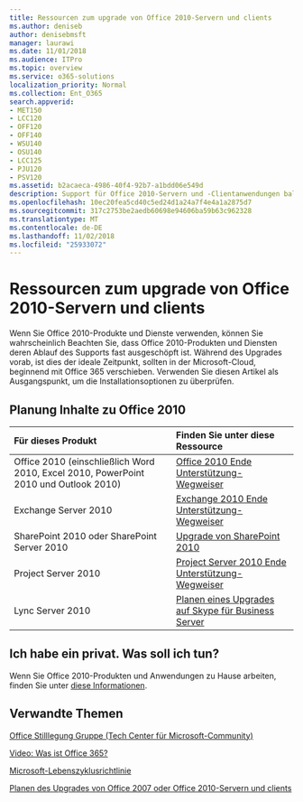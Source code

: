 ```yaml
---
title: Ressourcen zum upgrade von Office 2010-Servern und clients
ms.author: deniseb
author: denisebmsft
manager: laurawi
ms.date: 11/01/2018
ms.audience: ITPro
ms.topic: overview
ms.service: o365-solutions
localization_priority: Normal
ms.collection: Ent_O365
search.appverid:
- MET150
- LCC120
- OFF120
- OFF140
- WSU140
- OSU140
- LCC125
- PJU120
- PSV120
ms.assetid: b2acaeca-4986-40f4-92b7-a1bdd06e549d
description: Support für Office 2010-Servern und -Clientanwendungen bald beendet wird und benutzerdefinierte Support Agreements sind nicht verfügbar. Verwenden Sie diesen Artikel zum Planen der Aktualisierung jetzt starten.
ms.openlocfilehash: 10ec20fea5cd40c5ed24d1a24a7f4e4a1a2875d7
ms.sourcegitcommit: 317c2753be2aedb60698e94606ba59b63c962328
ms.translationtype: MT
ms.contentlocale: de-DE
ms.lasthandoff: 11/02/2018
ms.locfileid: "25933072"
---
```

# <a name="resources-to-help-you-upgrade-from-office-2010-servers-and-clients"></a>Ressourcen zum upgrade von Office 2010-Servern und clients

Wenn Sie Office 2010-Produkte und Dienste verwenden, können Sie wahrscheinlich Beachten Sie, dass Office 2010-Produkten und Diensten deren Ablauf des Supports fast ausgeschöpft ist. Während des Upgrades vorab, ist dies der ideale Zeitpunkt, sollten in der Microsoft-Cloud, beginnend mit Office 365 verschieben. Verwenden Sie diesen Artikel als Ausgangspunkt, um die Installationsoptionen zu überprüfen.
      
## <a name="office-2010-planning-content"></a>Planung Inhalte zu Office 2010
  
|**Für dieses Produkt**|**Finden Sie unter diese Ressource**|
|:-----|:-----|
|Office 2010 (einschließlich Word 2010, Excel 2010, PowerPoint 2010 und Outlook 2010)  <br/> |[Office 2010 Ende Unterstützung-Wegweiser](https://docs.microsoft.com/DeployOffice/office-2010-end-support-roadmap) <br/> |
|Exchange Server 2010  <br/> |[Exchange 2010 Ende Unterstützung-Wegweiser](exchange-2010-end-of-support.md) <br/> |
|SharePoint 2010 oder SharePoint Server 2010  <br/> |[Upgrade von SharePoint 2010](upgrade-from-sharepoint-2010.md) <br/> |
|Project Server 2010 <br/> | [Project Server 2010 Ende Unterstützung-Wegweiser](project-server-2010-end-of-support.md) <br/> |
|Lync Server 2010 <br/> | [Planen eines Upgrades auf Skype für Business Server](https://docs.microsoft.com/skypeforbusiness/plan-your-deployment/upgrade) <br/> |
    
## <a name="im-a-home-user-what-do-i-do"></a>Ich habe ein privat. Was soll ich tun?

Wenn Sie Office 2010-Produkten und Anwendungen zu Hause arbeiten, finden Sie unter [diese Informationen](plan-upgrade-previous-versions-office.md#im-a-home-user-what-do-i-do).

## <a name="related-topics"></a>Verwandte Themen

[Office Stilllegung Gruppe (Tech Center für Microsoft-Community)](https://go.microsoft.com/fwlink/?linkid=842065)
  
[Video: Was ist Office 365?](https://support.office.com/article/847caf12-2589-452c-8aca-1c009797678b.aspx)
  
[Microsoft-Lebenszyklusrichtlinie](https://go.microsoft.com/fwlink/?linkid=865200)

[Planen des Upgrades von Office 2007 oder Office 2010-Servern und clients](plan-upgrade-previous-versions-office.md)

